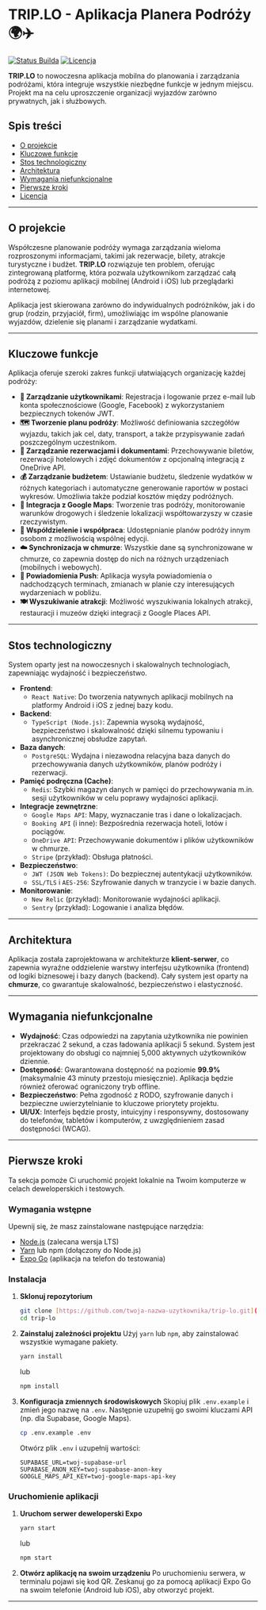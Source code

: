 # TRIP.LO - Aplikacja Planera Podróży 🌍✈️

[![Status Builda](https://img.shields.io/badge/build-passing-brightgreen)](https://github.com)
[![Licencja](https://img.shields.io/badge/license-MIT-blue)](https://github.com)

**TRIP.LO** to nowoczesna aplikacja mobilna do planowania i zarządzania podróżami, która integruje wszystkie niezbędne funkcje w jednym miejscu. Projekt ma na celu uproszczenie organizacji wyjazdów zarówno prywatnych, jak i służbowych.

## Spis treści

- [O projekcie](#o-projekcie)
- [Kluczowe funkcje](#kluczowe-funkcje)
- [Stos technologiczny](#stos-technologiczny)
- [Architektura](#architektura)
- [Wymagania niefunkcjonalne](#wymagania-niefunkcjonalne)
- [Pierwsze kroki](#pierwsze-kroki)
- [Licencja](#licencja)

---

## O projekcie

Współczesne planowanie podróży wymaga zarządzania wieloma rozproszonymi informacjami, takimi jak rezerwacje, bilety, atrakcje turystyczne i budżet. **TRIP.LO** rozwiązuje ten problem, oferując zintegrowaną platformę, która pozwala użytkownikom zarządzać całą podróżą z poziomu aplikacji mobilnej (Android i iOS) lub przeglądarki internetowej.

Aplikacja jest skierowana zarówno do indywidualnych podróżników, jak i do grup (rodzin, przyjaciół, firm), umożliwiając im wspólne planowanie wyjazdów, dzielenie się planami i zarządzanie wydatkami.

---

## Kluczowe funkcje

Aplikacja oferuje szeroki zakres funkcji ułatwiających organizację każdej podróży:

* **👥 Zarządzanie użytkownikami**: Rejestracja i logowanie przez e-mail lub konta społecznościowe (Google, Facebook) z wykorzystaniem bezpiecznych tokenów JWT.
* **🗺️ Tworzenie planu podróży**: Możliwość definiowania szczegółów wyjazdu, takich jak cel, daty, transport, a także przypisywanie zadań poszczególnym uczestnikom.
* **📄 Zarządzanie rezerwacjami i dokumentami**: Przechowywanie biletów, rezerwacji hotelowych i zdjęć dokumentów z opcjonalną integracją z OneDrive API.
* **💰 Zarządzanie budżetem**: Ustawianie budżetu, śledzenie wydatków w różnych kategoriach i automatyczne generowanie raportów w postaci wykresów. Umożliwia także podział kosztów między podróżnych.
* **📍 Integracja z Google Maps**: Tworzenie tras podróży, monitorowanie warunków drogowych i śledzenie lokalizacji współtowarzyszy w czasie rzeczywistym.
* **🤝 Współdzielenie i współpraca**: Udostępnianie planów podróży innym osobom z możliwością wspólnej edycji.
* **☁️ Synchronizacja w chmurze**: Wszystkie dane są synchronizowane w chmurze, co zapewnia dostęp do nich na różnych urządzeniach (mobilnych i webowych).
* **🔔 Powiadomienia Push**: Aplikacja wysyła powiadomienia o nadchodzących terminach, zmianach w planie czy interesujących wydarzeniach w pobliżu.
* **🍽️ Wyszukiwanie atrakcji**: Możliwość wyszukiwania lokalnych atrakcji, restauracji i muzeów dzięki integracji z Google Places API.

---

## Stos technologiczny

System oparty jest na nowoczesnych i skalowalnych technologiach, zapewniając wydajność i bezpieczeństwo.

* **Frontend**:
    * `React Native`: Do tworzenia natywnych aplikacji mobilnych na platformy Android i iOS z jednej bazy kodu.
* **Backend**:
    * `TypeScript (Node.js)`: Zapewnia wysoką wydajność, bezpieczeństwo i skalowalność dzięki silnemu typowaniu i asynchronicznej obsłudze zapytań.
* **Baza danych**:
    * `PostgreSQL`: Wydajna i niezawodna relacyjna baza danych do przechowywania danych użytkowników, planów podróży i rezerwacji.
* **Pamięć podręczna (Cache)**:
    * `Redis`: Szybki magazyn danych w pamięci do przechowywania m.in. sesji użytkowników w celu poprawy wydajności aplikacji.
* **Integracje zewnętrzne**:
    * `Google Maps API`: Mapy, wyznaczanie tras i dane o lokalizacjach.
    * `Booking API` (i inne): Bezpośrednia rezerwacja hoteli, lotów i pociągów.
    * `OneDrive API`: Przechowywanie dokumentów i plików użytkowników w chmurze.
    * `Stripe` (przykład): Obsługa płatności.
* **Bezpieczeństwo**:
    * `JWT (JSON Web Tokens)`: Do bezpiecznej autentykacji użytkowników.
    * `SSL/TLS` i `AES-256`: Szyfrowanie danych w tranzycie i w bazie danych.
* **Monitorowanie**:
    * `New Relic` (przykład): Monitorowanie wydajności aplikacji.
    * `Sentry` (przykład): Logowanie i analiza błędów.

---

## Architektura

Aplikacja została zaprojektowana w architekturze **klient-serwer**, co zapewnia wyraźne oddzielenie warstwy interfejsu użytkownika (frontend) od logiki biznesowej i bazy danych (backend). Cały system jest oparty na **chmurze**, co gwarantuje skalowalność, bezpieczeństwo i elastyczność.

---

## Wymagania niefunkcjonalne

* **Wydajność**: Czas odpowiedzi na zapytania użytkownika nie powinien przekraczać 2 sekund, a czas ładowania aplikacji 5 sekund. System jest projektowany do obsługi co najmniej 5,000 aktywnych użytkowników dziennie.
* **Dostępność**: Gwarantowana dostępność na poziomie **99.9%** (maksymalnie 43 minuty przestoju miesięcznie). Aplikacja będzie również oferować ograniczony tryb offline.
* **Bezpieczeństwo**: Pełna zgodność z RODO, szyfrowanie danych i bezpieczne uwierzytelnianie to kluczowe priorytety projektu.
* **UI/UX**: Interfejs będzie prosty, intuicyjny i responsywny, dostosowany do telefonów, tabletów i komputerów, z uwzględnieniem zasad dostępności (WCAG).

---

## Pierwsze kroki

Ta sekcja pomoże Ci uruchomić projekt lokalnie na Twoim komputerze w celach deweloperskich i testowych.

### Wymagania wstępne

Upewnij się, że masz zainstalowane następujące narzędzia:

* [Node.js](https://nodejs.org/) (zalecana wersja LTS)
* [Yarn](https://yarnpkg.com/) lub npm (dołączony do Node.js)
* [Expo Go](https://expo.dev/go) (aplikacja na telefon do testowania)

### Instalacja

1.  **Sklonuj repozytorium**
    ```sh
    git clone [https://github.com/twoja-nazwa-uzytkownika/trip-lo.git](https://github.com/twoja-nazwa-uzytkownika/trip-lo.git)
    cd trip-lo
    ```

2.  **Zainstaluj zależności projektu**
    Użyj `yarn` lub `npm`, aby zainstalować wszystkie wymagane pakiety.
    ```sh
    yarn install
    ```
    lub
    ```sh
    npm install
    ```

3.  **Konfiguracja zmiennych środowiskowych**
    Skopiuj plik `.env.example` i zmień jego nazwę na `.env`. Następnie uzupełnij go swoimi kluczami API (np. dla Supabase, Google Maps).
    ```sh
    cp .env.example .env
    ```
    Otwórz plik `.env` i uzupełnij wartości:
    ```
    SUPABASE_URL=twoj-supabase-url
    SUPABASE_ANON_KEY=twoj-supabase-anon-key
    GOOGLE_MAPS_API_KEY=twoj-google-maps-api-key
    ```

### Uruchomienie aplikacji

1.  **Uruchom serwer deweloperski Expo**
    ```sh
    yarn start
    ```
    lub
    ```sh
    npm start
    ```

2.  **Otwórz aplikację na swoim urządzeniu**
    Po uruchomieniu serwera, w terminalu pojawi się kod QR. Zeskanuj go za pomocą aplikacji Expo Go na swoim telefonie (Android lub iOS), aby otworzyć projekt.

---
